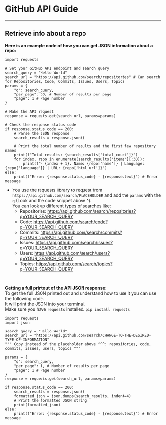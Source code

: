 # GitHub API Guide
---

## Retrieve info about a repo
**Here is an example code of how you can get JSON information about a repo:**

```
import requests

# Set your GitHub API endpoint and search query
search_query = "Hello World"
search_url = "https://api.github.com/search/repositories" # Can search for Repositories, Code, Commits, Issues, Users, Topics
params = {
    "q": search_query,
    "per_page": 30, # Number of results per page
    "page": 1 # Page number
}

# Make the API request
response = requests.get(search_url, params=params)

# Check the response status code
if response.status_code == 200:
    # Parse the JSON response
    search_results = response.json()

    # Print the total number of results and the first few repository names
    print(f"Total results: {search_results['total_count']}")
    for index, repo in enumerate(search_results['items'][:30]):
        print(f"- {index + 1}. Name: {repo['name']} | Language: {repo['language']} | URL: {repo['html_url']}")
else:
    print(f"Error: {response.status_code} - {response.text}") # Error message
```

- You use the requests library to request from `https://api.github.com/search/PLACEHOLDER` and add the `params` with the `q` (Look and the code snippet above ^).  
  You can look up different types of searches like:
  - Repositories: https://api.github.com/search/repositories?q=YOUR_SEARCH_QUERY
  - Code: https://api.github.com/search/code?q=YOUR_SEARCH_QUERY
  - Commits: https://api.github.com/search/commits?q=YOUR_SEARCH_QUERY
  - Issues: https://api.github.com/search/issues?q=YOUR_SEARCH_QUERY
  - Users: https://api.github.com/search/users?q=YOUR_SEARCH_QUERY
  - Topics: https://api.github.com/search/topics?q=YOUR_SEARCH_QUERY

<br>

**Getting a full printout of the API JSON response:**  
To get the full JSON printed out and understand how to use it you can use the following code.  
It will print the JSON into your terminal.  
Make sure you have `requests` installed. `pip install requests`

```
import requests
import json

search_query = "Hello World"
search_url = "https://api.github.com/search/CHANGE-TO-THE-DESIRED-TYPE-OF-INFORMATION"
""" Copy instead of the placeholder above ^^^: repositories, code, commits, issues, users, topics """

params = {
    "q": search_query,
    "per_page": 1, # Number of results per page
    "page": 1 # Page number
}
response = requests.get(search_url, params=params)

if response.status_code == 200:
    search_results = response.json()
    formatted_json = json.dumps(search_results, indent=4)
    # Print the formatted JSON string
    print(formatted_json)
else:
    print(f"Error: {response.status_code} - {response.text}") # Error message
```
